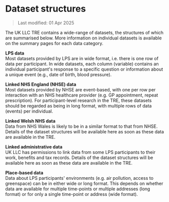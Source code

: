 
# Dataset structures

>Last modified: 01 Apr 2025

The UK LLC TRE contains a wide-range of datasets, the structures of which are summarised below. More information on individual datasets is available on the summary pages for each data category.

**LPS data**  
Most datasets provided by LPS are in wide format, i.e. there is one row of data per participant. In wide datasets, each column (variable) contains an individual participant's response to a specific question or information about a unique event (e.g., date of birth, blood pressure).

**Linked NHS England (NHSE) data**  
Most datasets provided by NHSE are event-based, with one per row per interaction with an NHS healthcare provider (e.g. GP appointment, repeat prescription). For participant-level research in the TRE, these datasets should be regarded as being in long format, with multiple rows of data (events) per individual.

**Linked Welsh NHS data**  
Data from NHS Wales is likely to be in a similar format to that from NHSE. Details of the dataset structures will be available here as soon as these data are available in the TRE.

**Linked administrative data**  
UK LLC has permissions to link data from some LPS participants to their work, benefits and tax records. Details of the dataset structures will be available here as soon as these data are available in the TRE.

**Place-based data**  
Data about LPS participants' environments (e.g. air pollution, access to greenspace) can be in either wide or long format. This depends on whether data are available for multiple time-points or multiple addresses (long format) or for only a single time-point or address (wide format).